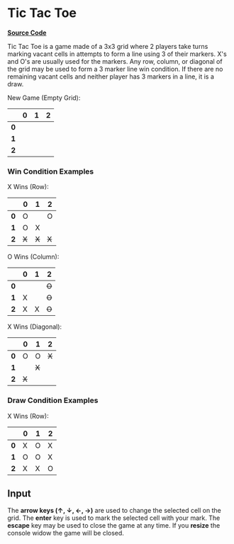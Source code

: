 # Tic Tac Toe

**[Source Code](Program.cs)**

Tic Tac Toe is a game made of a 3x3 grid where 2 players take turns marking vacant cells in attempts to form a line using 3 of their markers. X's and O's are usually used for the markers. Any row, column, or diagonal of the grid may be used to form a 3 marker line win condition. If there are no remaining vacant cells and neither player has 3 markers in a line, it is a draw.

New Game (Empty Grid):

||0|1|2|
|-|-|-|-|
|**0**||||
|**1**||||
|**2**||||

### Win Condition Examples

X Wins (Row):

||0|1|2|
|-|-|-|-|
|**0**|O||O|
|**1**|O|X||
|**2**|~~X~~|~~X~~|~~X~~|

O Wins (Column):

||0|1|2|
|-|-|-|-|
|**0**|||~~O~~|
|**1**|X||~~O~~|
|**2**|X|X|~~O~~|

X Wins (Diagonal):

||0|1|2|
|-|-|-|-|
|**0**|O|O|~~X~~|
|**1**||~~X~~||
|**2**|~~X~~|||

### Draw Condition Examples

X Wins (Row):

||0|1|2|
|-|-|-|-|
|**0**|X|O|X|
|**1**|O|O|X|
|**2**|X|X|O|

## Input

The **arrow keys (↑, ↓, ←, →)** are used to change the selected cell on the grid. The **enter** key is used to mark the selected cell with your mark. The **escape** key may be used to close the game at any time. If you **resize** the console widow the game will be closed.
